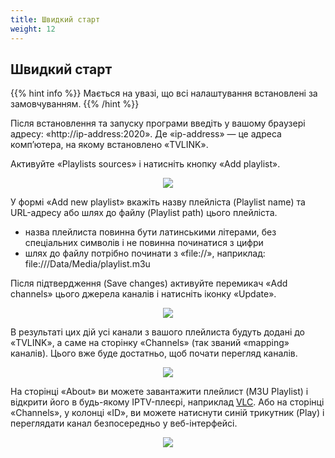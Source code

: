 ```yaml
---
title: Швидкий старт
weight: 12
---
```


## Швидкий старт

{{% hint info %}}
Мається на увазі, що всі налаштування встановлені за замовчуванням.
{{% /hint %}}

Після встановлення та запуску програми введіть у вашому браузері адресу: «http://ip-address:2020».
Де «ip-address» — це адреса комп’ютера, на якому встановлено «TVLINK».

Активуйте «Playlists sources» і натисніть кнопку «Add playlist».

<p align="center">
  <img src="/tvlink/quick-start/01.png" />
</p>

У формі «Add new playlist» вкажіть назву плейліста (Playlist name) та URL-адресу або шлях до файлу
(Playlist path) цього плейліста.

+ назва плейлиста повинна бути латинськими літерами, без спеціальних символів і не повинна починатися з цифри
+ шлях до файлу потрібно починати з «file://», наприклад: file:///Data/Media/playlist.m3u

Після підтвердження (Save changes) активуйте перемикач «Add channels» цього джерела каналів і натисніть
іконку «Update».

<p align="center">
  <img src="/tvlink/quick-start/02.png" />
</p>

В результаті цих дій усі канали з вашого плейлиста будуть додані до «TVLINK», а саме на сторінку «Channels»
(так званий «mapping» каналів). Цього вже буде достатньо, щоб почати перегляд каналів.

<p align="center">
  <img src="/tvlink/quick-start/03.png" />
</p>

На сторінці «About» ви можете завантажити плейлист (M3U Playlist) і відкрити його в будь-якому IPTV-плеєрі,
наприклад <a target='_blank' href="https://www.videolan.org/vlc/">VLC</a>.
Або на сторінці «Channels», у колонці «ID», ви можете натиснути синій трикутник (Play) і переглядати
канал безпосередньо у веб-інтерфейсі.

<p align="center">
  <img src="/tvlink/quick-start/04.png" />
</p>
